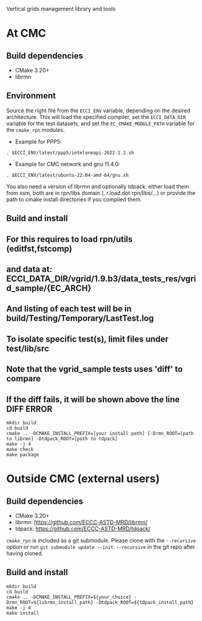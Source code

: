 Vertical grids management library and tools

# At CMC

## Build dependencies

- CMake 3.20+
- librmn

## Environment

Source the right file from the `ECCI_ENV` variable, depending on the desired
architecture.  This will load the specified compiler, set the
`ECCI_DATA_DIR` variable for the test datasets, and set the
`EC_CMAKE_MODULE_PATH` variable for the `cmake_rpn` modules.

- Example for PPP5:

```
. $ECCI_ENV/latest/ppp5/inteloneapi-2022.1.2.sh
```

- Example for CMC network and gnu 11.4.0:

```
. $ECCI_ENV/latest/ubuntu-22.04-amd-64/gnu.sh
```

You also need a version of librmn and optionally tdpack: either load them
from ssm, both are in rpn/libs domain (. r.load.dot rpn/libs/...) or provide
the path to cmake install directories if you compiled them.

## Build and install
## For <make check> this requires to load rpn/utils (editfst,fstcomp)
## and data at: ECCI_DATA_DIR/vgrid/1.9.b3/data_tests_res/vgrid_sample/{EC_ARCH}
## And listing of each test will be in build/Testing/Temporary/LastTest.log
## To isolate specific test(s), limit files under test/lib/src
## Note that the vgrid_sample tests uses 'diff' to compare
## If the diff fails, it will be shown above the line DIFF ERROR

```
mkdir build
cd build
cmake .. -DCMAKE_INSTALL_PREFIX=[your install path] [-Drmn_ROOT=[path to librmn] -Dtdpack_ROOT=[path to tdpack]
make -j 4
make check
make package
```

# Outside CMC (external users)

## Build dependencies

- CMake 3.20+
- librmn: https://github.com/ECCC-ASTD-MRD/librmn/
- tdpack: https://github.com/ECCC-ASTD-MRD/tdpack/

`cmake_rpn` is included as a git submodule.  Please clone with the
`--recursive` option or run `git submodule update --init --recursive` in the
git repo after having cloned.

## Build and install

```
mkdir build
cd build
cmake .. -DCMAKE_INSTALL_PREFIX=${your_choice} -Drmn_ROOT=${librmn_install_path} -Dtdpack_ROOT=${tdpack_install_path}
make -j 4
make install
```
